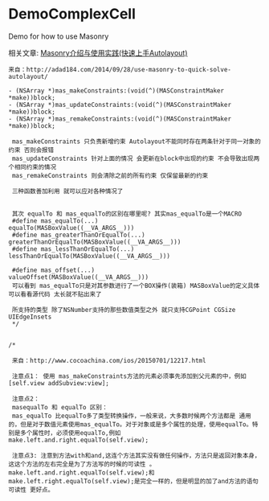 # DemoComplexCell
Demo for how to use Masonry

相关文章: [Masonry介绍与使用实践(快速上手Autolayout)](http://adad184.com/2014/09/28/use-masonry-to-quick-solve-autolayout/)

    
    来自：http://adad184.com/2014/09/28/use-masonry-to-quick-solve-autolayout/
    
    - (NSArray *)mas_makeConstraints:(void(^)(MASConstraintMaker *make))block;
    - (NSArray *)mas_updateConstraints:(void(^)(MASConstraintMaker *make))block;
    - (NSArray *)mas_remakeConstraints:(void(^)(MASConstraintMaker *make))block;
    
     mas_makeConstraints 只负责新增约束 Autolayout不能同时存在两条针对于同一对象的约束 否则会报错
     mas_updateConstraints 针对上面的情况 会更新在block中出现的约束 不会导致出现两个相同约束的情况
     mas_remakeConstraints 则会清除之前的所有约束 仅保留最新的约束
     
     三种函数善加利用 就可以应对各种情况了
     
     
     其次 equalTo 和 mas_equalTo的区别在哪里呢? 其实mas_equalTo是一个MACRO
     #define mas_equalTo(...)                 equalTo(MASBoxValue((__VA_ARGS__)))
     #define mas_greaterThanOrEqualTo(...)    greaterThanOrEqualTo(MASBoxValue((__VA_ARGS__)))
     #define mas_lessThanOrEqualTo(...)       lessThanOrEqualTo(MASBoxValue((__VA_ARGS__)))
     
     #define mas_offset(...)                  valueOffset(MASBoxValue((__VA_ARGS__)))
     可以看到 mas_equalTo只是对其参数进行了一个BOX操作(装箱) MASBoxValue的定义具体可以看看源代码 太长就不贴出来了
     
     所支持的类型 除了NSNumber支持的那些数值类型之外 就只支持CGPoint CGSize UIEdgeInsets
     */
    
    
    /*
     
     来自：http://www.cocoachina.com/ios/20150701/12217.html
     
     注意点1： 使用 mas_makeConstraints方法的元素必须事先添加到父元素的中，例如[self.view addSubview:view];
     
     注意点2： 
     masequalTo 和 equalTo 区别：
     mas_equalTo 比equalTo多了类型转换操作，一般来说，大多数时候两个方法都是 通用的，但是对于数值元素使用mas_equalTo。对于对象或是多个属性的处理，使用equalTo。特别是多个属性时，必须使用equalTo,例如 make.left.and.right.equalTo(self.view);
     
     注意点3: 注意到方法with和and,这连个方法其实没有做任何操作，方法只是返回对象本身，这这个方法的左右完全是为了方法写的时候的可读性 。make.left.and.right.equalTo(self.view);和make.left.right.equalTo(self.view);是完全一样的，但是明显的加了and方法的语句可读性 更好点。
      